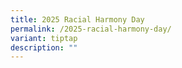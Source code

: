 ```yaml
---
title: 2025 Racial Harmony Day
permalink: /2025-racial-harmony-day/
variant: tiptap
description: ""
---
```

